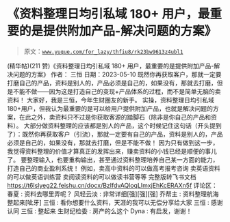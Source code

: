 # 《资料整理日均引私域 180+ 用户，最重要的是提供附加产品-解决问题的方案》

> 原文：[`www.yuque.com/for_lazy/thfiu8/rk23bw9613z4ubl1`](https://www.yuque.com/for_lazy/thfiu8/rk23bw9613z4ubl1)

<ne-h2 id="6d7edd61" data-lake-id="6d7edd61"><ne-heading-ext><ne-heading-anchor></ne-heading-anchor><ne-heading-fold></ne-heading-fold></ne-heading-ext><ne-heading-content><ne-text id="u7e3b931b">(精华帖)(211 赞)《资料整理日均引私域 180+ 用户，最重要的是提供附加产品-解决问题的方案》</ne-text></ne-heading-content></ne-h2> <ne-p id="uce86e0ee" data-lake-id="uce86e0ee"><ne-text id="u119bbfbf">作者： 三恒</ne-text></ne-p> <ne-p id="uc2d100c4" data-lake-id="uc2d100c4"><ne-text id="u9f561241">日期：2023-05-10</ne-text></ne-p> <ne-p id="uf01072e2" data-lake-id="uf01072e2"><ne-text id="u8b4b2e2c">既然你再获取客户，那就一定要打磨自己的产品，资料是别人的，产品必须是自己的，如果没有，那就去打磨，但是不能不做——因为这是打造自己的变现+产品体系的过程，而不是简单无脑的卖资料！</ne-text></ne-p> <ne-p id="u5f3aed47" data-lake-id="u5f3aed47"><ne-text id="u488cd94b">大家好，我是三恒，今年生财圈友的新手。</ne-text></ne-p> <ne-p id="ude221e4f" data-lake-id="ude221e4f"><ne-text id="u8624eda5">实操，资料整理日均引私域 180+用户，但我认为最重要的是可以给用户提供附加产品，也就是解决问题的方案，在此之外，卖资料只不过是你获取客源的踏脚石（除非是你自己的产品和资料）。</ne-text></ne-p> <ne-p id="u0af10f0b" data-lake-id="u0af10f0b"><ne-text id="ue54cb27b">大部分做资料整理的应该都是别人的产品，这个时候记住这句话（开头提到了）：既然你再获取客户（引流），那就一定要有自己的产品，资料是别人的，产品必须是自己的，如果没有，那就去打磨，但是不能不做！</ne-text></ne-p> <ne-p id="u699cd821" data-lake-id="u699cd821"><ne-text id="u18e957ea">因为只有做到这一步，我觉得资料整理的价值才算真正的发挥出来，赚卖资料的小钱已经是顺便的事儿了。</ne-text></ne-p> <ne-p id="ue71d9e76" data-lake-id="ue71d9e76"><ne-text id="ubdf56cc5">要整理输入，也要重构输出，甚至通过资料整理培养自己某一方面的能力，打造自己的商业盈利系统！</ne-text></ne-p> <ne-p id="uc9ec6119" data-lake-id="uc9ec6119"><ne-text id="u37a96619">例如，卖高中资料的可以做高考报考咨询</ne-text> <ne-text id="uee5527cd">卖英语资料的可以做英语训练营</ne-text> <ne-text id="uf3b15dea">卖阅读资料的可以做读书营等等</ne-text></ne-p> <ne-p id="u02405710" data-lake-id="u02405710"><ne-text id="ubfd3b570">完整版转飞书文档</ne-text></ne-p> <ne-p id="u7f0e306a" data-lake-id="u7f0e306a">[<ne-text id="uc2b4844a">https://t6lslyeg22.feishu.cn/docx/BzIfdvAQloqLImxjEhKcERAXn5f</ne-text>](https://t6lslyeg22.feishu.cn/docx/BzIfdvAQloqLImxjEhKcERAXn5f)</ne-p> <ne-hole id="u30d47862" data-lake-id="u30d47862"><ne-card data-card-name="hr" data-card-type="block" id="fvHvp" data-event-boundary="card"><ne-p id="uee1f847f" data-lake-id="uee1f847f"><ne-text id="u021dac00">评论区：</ne-text></ne-p> <ne-p id="u7b2a9ee3" data-lake-id="u7b2a9ee3"><ne-text id="u2fe176f0">春夏 : 资料去哪里弄呢？</ne-text> <ne-text id="u403c664f">风轻云淡 : 非常详细[强][强][强]</ne-text> <ne-text id="u77c9b28f">乔帮主 : 资料整理航海整起来[呲牙]</ne-text> <ne-text id="u8ac6b388">三恒 : 看你想要什么资料，天涯的我可以无偿分享给大家</ne-text> <ne-text id="u76373842">三恒 : 感谢认同</ne-text> <ne-text id="u10833522">三恒 : 整起来</ne-text> <ne-text id="u16612c0f">生财纪检委 : 房产的么这个</ne-text> <ne-text id="u43018ba0">Dyna : 有启发，谢谢！</ne-text></ne-p></ne-card></ne-hole>